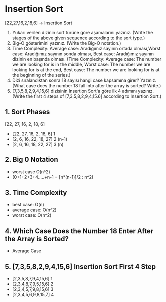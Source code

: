 # Insertion Sort

[22,27,16,2,18,6] -> Insertion Sort

1. Yukarı verilen dizinin sort türüne göre aşamalarını yazınız. (Write the stages of the above given sequence according to the sort type.)
2. Big-O gösterimini yazınız. (Write the Big-O notation.)
3. Time Complexity: Average case: Aradığımız sayının ortada olması,Worst case: Aradığımız sayının sonda olması, Best case: Aradığımız sayının dizinin en başında olması. (Time Complexity: Average case: The number we are looking for is in the middle, Worst case: The number we are looking for is at the end, Best case: The number we are looking for is at the beginning of the series.)
4. Dizi sıralandıktan sonra 18 sayısı hangi case kapsamına girer? Yazınız. (What case does the number 18 fall into after the array is sorted? Write.)
5. [7,3,5,8,2,9,4,15,6] dizisinin Insertion Sort'a göre ilk 4 adımını yazınız. (Write the first 4 steps of [7,3,5,8,2,9,4,15.6] according to Insertion Sort.)

## 1. Sort Phases

[22, 27, 16, 2, 18, 6]

- [22, 27, 16, 2, 18, 6] 1
- [2, 6, 16, 22, 18, 27] 2 (n-1)
- [2, 6, 16, 18, 22, 27] 3 (n)


## 2. Big 0 Notation

- worst case  O(n^2)
- (0+1+2+3+4…..+n-1 = [n*(n-1)]/2 : n^2)

## 3. Time Complexity

- best case: O(n)
- average case: O(n^2)
- worst case: O(n^2)

## 4. Which Case Does the Number 18 Enter After the Array is Sorted?

- Average Case

## 5. [7,3,5,8,2,9,4,15,6] Insertion Sort First 4 Step

- [2,3,5,8,7,9,4,15,6] 1
- [2,3,4,8,7,9,5,15,6] 2
- [2,3,4,5,7,9,8,15,6] 3
- [2,3,4,5,6,9,8,15,7] 4
